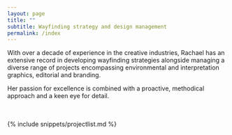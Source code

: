 ```yaml
---
layout: page
title: ""
subtitle: Wayfinding strategy and design management
permalink: /index
---
```


With over a decade of experience in the creative industries, Rachael has an extensive record in developing wayfinding strategies alongside managing a diverse range of projects encompassing environmental and interpretation graphics, editorial and branding. 

Her passion for excellence is combined with a proactive, methodical approach and a keen eye for detail.

<br></br>
{% include snippets/projectlist.md %}